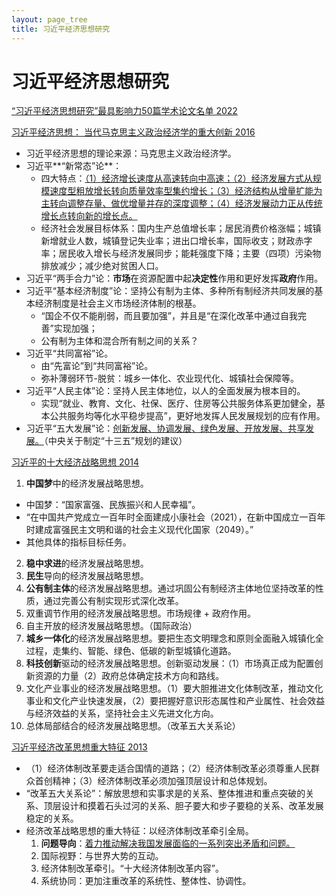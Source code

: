 ```yaml
---
layout: page_tree
title: 习近平经济思想研究
---
```



# 习近平经济思想研究

[“习近平经济思想研究”最具影响力50篇学术论文名单 2022](http://www.rmlt.com.cn/2022/0829/655093.shtml)

[习近平经济思想： 当代马克思主义政治经济学的重大创新 2016](http://theory.rmlt.com.cn/2016/0104/413379.shtml)
* 习近平经济思想的理论来源：马克思主义政治经济学。
* 习近平**“新常态”论**：
  * 四大特点：<u>（1）经济增长速度从高速转向中高速；（2）经济发展方式从规模速度型粗放增长转向质量效率型集约增长；（3）经济结构从增量扩能为主转向调整存量、做优增量并存的深度调整；（4）经济发展动力正从传统增长点转向新的增长点。</u>
  * 经济社会发展目标体系：国内生产总值增长率；居民消费价格涨幅；城镇新增就业人数，城镇登记失业率；进出口增长率，国际收支；财政赤字率；居民收入增长与经济发展同步；能耗强度下降；主要（四项）污染物排放减少；减少绝对贫困人口。
* 习近平“两手合力”论：**市场**在资源配置中起**决定性**作用和更好发挥**政府**作用。
* 习近平“基本经济制度”论：坚持公有制为主体、多种所有制经济共同发展的基本经济制度是社会主义市场经济体制的根基。
  * “国企不仅不能削弱，而且要加强”，并且是“在深化改革中通过自我完善”实现加强；
  * <n>公有制为主体和混合所有制之间的关系？</n>
* 习近平“共同富裕”论。
  * 由“先富论”到“共同富裕”论。
  * 弥补薄弱环节-脱贫：城乡一体化、农业现代化、城镇社会保障等。
* 习近平“人民主体”论：坚持人民主体地位，以人的全面发展为根本目的。
  * 实现“就业、教育、文化、社保、医疗、住房等公共服务体系更加健全，基本公共服务均等化水平稳步提高”，更好地发挥人民发展规划的应有作用。
* 习近平“五大发展”论：<u>创新发展、协调发展、绿色发展、开放发展、共享发展。</u>（中央关于制定“十三五”规划的建议）

[习近平的十大经济战略思想 2014](http://theory.rmlt.com.cn/2014/0421/260338.shtml)
1. **中国梦**中的经济发展战略思想。
  * 中国梦：“国家富强、民族振兴和人民幸福”。
  * “在中国共产党成立一百年时全面建成小康社会（2021），在新中国成立一百年时建成富强民主文明和谐的社会主义现代化国家（2049）。”
  * 其他具体的指标目标任务。
2. **稳中求进**的经济发展战略思想。
3. **民生**导向的经济发展战略思想。
4. **公有制主体**的经济发展战略思想。通过巩固公有制经济主体地位坚持改革的性质，通过完善公有制实现形式深化改革。
5. 双重调节作用的经济发展战略思想。市场规律 + 政府作用。
6. 自主开放的经济发展战略思想。（国际政治）
7. **城乡一体化**的经济发展战略思想。要把生态文明理念和原则全面融入城镇化全过程，走集约、智能、绿色、低碳的新型城镇化道路。
8. **科技创新**驱动的经济发展战略思想。创新驱动发展：（1）市场真正成为配置创新资源的力量（2）政府总体确定技术方向和路线。
9. 文化产业事业的经济发展战略思想。（1）要大胆推进文化体制改革，推动文化事业和文化产业快速发展，（2）要把握好意识形态属性和产业属性、社会效益与经济效益的关系，坚持社会主义先进文化方向。
10. 总体局部结合的经济发展战略思想。（改革五大关系论）


[习近平经济改革思想重大特征 2013](http://politics.rmlt.com.cn/2013/1202/192206.shtml)
* （1）经济体制改革要走适合国情的道路；（2）经济体制改革必须尊重人民群众首创精神；（3）经济体制改革必须加强顶层设计和总体规划。
* “改革五大关系论”：解放思想和实事求是的关系、整体推进和重点突破的关系、顶层设计和摸着石头过河的关系、胆子要大和步子要稳的关系、改革发展稳定的关系。
* 经济改革战略思想的重大特征：以经济体制改革牵引全局。
  1. **问题导向**：<u>着力推动解决我国发展面临的一系列突出矛盾和问题。</u>
  2. 国际视野：与世界大势的互动。
  3. 经济体制改革牵引。“十大经济体制改革内容”。
  4. 系统协同：更加注重改革的系统性、整体性、协调性。
